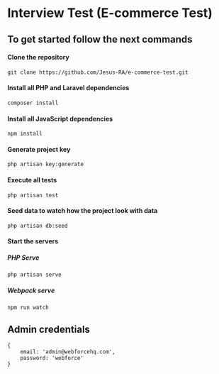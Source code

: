 # Interview Test (E-commerce Test)

## To get started follow the next commands

#### Clone the repository
```
git clone https://github.com/Jesus-RA/e-commerce-test.git
```

#### Install all PHP and Laravel dependencies
```
composer install
```

#### Install all JavaScript dependencies
```
npm install
```

#### Generate project key
```
php artisan key:generate
```

#### Execute all tests
```
php artisan test
```

#### Seed data to watch how the project look with data
```
php artisan db:seed
```

#### Start the servers

##### PHP Serve
```
php artisan serve 
```

##### Webpack serve
```
npm run watch
```

## Admin credentials
```
{
    email: 'admin@webforcehq.com',
    password: 'webforce'
}
```